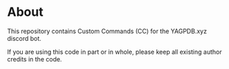 # About
This repository contains Custom Commands (CC) for the YAGPDB.xyz discord bot.

If you are using this code in part or in whole, please keep all existing author credits in the code.
